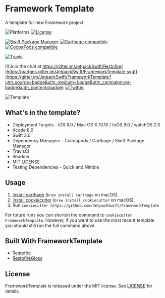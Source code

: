 # Framework Template

A template for new Framework project.

![Platforms](https://img.shields.io/cocoapods/p/Restofire.svg)
[![License](https://img.shields.io/cocoapods/l/Restofire.svg)](https://raw.githubusercontent.com/JetpackSwift/FrameworkTemplate/master/LICENSE)

[![Swift Package Manager](https://img.shields.io/badge/Swift%20Package%20Manager-compatible-brightgreen.svg)](https://github.com/apple/swift-package-manager)
[![Carthage compatible](https://img.shields.io/badge/Carthage-compatible-4BC51D.svg?style=flat)](https://github.com/Carthage/Carthage)
[![CocoaPods compatible](https://img.shields.io/badge/Cocoapods-compatible-4BC51D.svg?style=flat)](https://github.com/Cocoapods/Cocoapods)

[![Travis](https://img.shields.io/travis/JetpackSwift/FrameworkTemplate/master.svg)](https://travis-ci.org/JetpackSwift/FrameworkTemplate/branches)

[![Join the chat at https://gitter.im/JetpackSwift/Restofire](https://badges.gitter.im/JetpackSwift/FrameworkTemplate.svg)](https://gitter.im/JetpackSwift/FrameworkTemplate?utm_source=badge&utm_medium=badge&utm_campaign=pr-badge&utm_content=badge)
[![Twitter](https://img.shields.io/twitter/follow/rahulkatariya91.svg?style=social&label=Follow)](https://twitter.com/rahulkatariya91)

![Template](http://i.imgur.com/f6elUWD.png)

## What's in the template?

- Deployment Targets - iOS 8.0 / Mac OS X 10.10 / tvOS 9.0 / watchOS 2.0
- Xcode 8.0
- Swift 3.0
- Dependency Managers - Cocoapods / Carthage / Swift Package Manager
- TravisCI
- Readme
- MIT LICENSE
- Testing Dependencies - Quick and Nimble

## Usage


1. [Install carthage][carthage] (`brew install carthage` on
   macOS).
2. [Install cookiecutter][cookiecutter] (`brew install cookiecutter` on
   macOS).
3. Run `cookiecutter https://github.com/JetpackSwift/FrameworkTemplate`

[carthage]: https://github.com/Carthage/Carthage
[cookiecutter]: http://cookiecutter.readthedocs.org/en/latest/installation.html

For future runs you can shorten the command to `cookiecutter FrameworkTemplate`.
However, if you want to use the most recent template you should still run the full command above.

## Built With FrameworkTemplate

- [Restofire](http://github.com/Restofire/Restofire)
- [RestofireGloss](http://github.com/Restofire/RestofireGloss)

## License

FrameworkTemplate is released under the MIT license. See [LICENSE](https://github.com/cookiecutter-swift/Framework/blob/master/LICENSE) for details.
